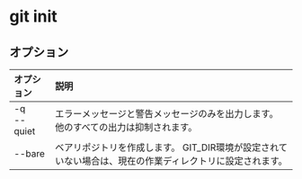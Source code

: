 # git init

## オプション

|オプション|説明|
|:--|:--|
|-q<br>--quiet|エラーメッセージと警告メッセージのみを出力します。 他のすべての出力は抑制されます。|
|--bare|ベアリポジトリを作成します。 GIT_DIR環境が設定されていない場合は、現在の作業ディレクトリに設定されます。|
